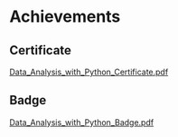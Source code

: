 

# Achievements
## Certificate
[Data_Analysis_with_Python_Certificate.pdf](https://prod-files-secure.s3.us-west-2.amazonaws.com/03e82b26-cccb-4906-bb56-adabcbdc0655/1aa3a050-2338-4a85-85d5-899bad17a31c/Data_Analysis_with_Python_Certificate.pdf?X-Amz-Algorithm=AWS4-HMAC-SHA256&X-Amz-Content-Sha256=UNSIGNED-PAYLOAD&X-Amz-Credential=ASIAZI2LB466SU3BMSE2%2F20250207%2Fus-west-2%2Fs3%2Faws4_request&X-Amz-Date=20250207T191115Z&X-Amz-Expires=3600&X-Amz-Security-Token=IQoJb3JpZ2luX2VjEGIaCXVzLXdlc3QtMiJGMEQCIC48FEl4QIoMuhTjjXmL2ebUpiDBGaeqwlchOOqRdl4jAiARkQ6wRIFSpUl%2F480gsMCB5xpM07xZHeuvfjIF1kcWJir%2FAwh7EAAaDDYzNzQyMzE4MzgwNSIM4AjZOtz8hoqBFmlRKtwDxEG81UFOW60t7cV33ayY9O1Hj1ScYLvnQCC3cXUrqEjP7mFMWCtO0OqMf7r1gITvHm9tevNL2RGStz46O001m%2FfSmXwxYNYkGD6iFsPTqP%2F90bSF5Ef%2BGAj24zANiZ44lQjfU5xkh7bWjKRvXw%2Fl0H4WWPmZ4kezcU6ZUXyrBOkA1OKb7J3ynFOKjpWHRmh3OM%2Bn2Wx3EdvSLEWwGBIgEB%2FMcbYm5Xn8XxDRxu7OD9RxkDYwvdEZ8GEcq4LazpBSWA%2FLZLpiGZh67m%2Brvsf%2BWk0OxG95LimV3dYrD%2FJ1yZ87%2Ftc2Szmb8lx9VyFiszEYu2%2Bnqry9jmrS3KYd1Cnx83iBgFmS%2F2gAwsJUhn1Kv2aXif4sgBqPgk3q%2B19IBWfjYxEZiqaNjHRpGgaZvS5tRksIrC8n7UHPTk5GfWfoDBk8X03e8BOf8pJZbXv6rb6QSeYpAqa1oDQQewylWQnOIRGL36YzVKLkCELiXuAbFVq7%2Fz9pf93MjLBmrAlEImtZQbEO4kB0%2BXhmWOHygmxq5uBBIeQ%2BMk4SviFFAMsYhAEqvX%2FeF4DNTphTtjS5SI%2FMS%2FiS9VaEegRSoQBRiRs1tsvj8KzwprNj1LT3VAJpEVMFlkSls1ZhYnT0h1QwupmZvQY6pgHqad8Sp3W8gZlUUXC%2Bno2q%2BgmlsyF2lGe7oWHLbQE3Il9jjD2JqGfZTfGKEa%2BTWVgKDyecztJ7WfM36iOTZMBOse%2BzZJkhZhp4PnUit3YvBHPiZT7ykHlhpFTO5uuZ40guwNsEFelT8fw1hQS59mVNPyv%2BGeTvEaaqKgNLQYNqkJF6yzetjQ3PpB2N8V1rlRxReXiv%2BHxH2ldQiiadnt8X0mNF8m73&X-Amz-Signature=a6f611587913bfcbbfb0fde2f73f7a72260b36a38e5371fb71ac400668ed4970&X-Amz-SignedHeaders=host&x-id=GetObject)
## Badge
[Data_Analysis_with_Python_Badge.pdf](https://prod-files-secure.s3.us-west-2.amazonaws.com/03e82b26-cccb-4906-bb56-adabcbdc0655/4fa9bcf8-b584-40dd-8775-c0bfadf6a6f0/Data_Analysis_with_Python_Badge.pdf?X-Amz-Algorithm=AWS4-HMAC-SHA256&X-Amz-Content-Sha256=UNSIGNED-PAYLOAD&X-Amz-Credential=ASIAZI2LB466SU3BMSE2%2F20250207%2Fus-west-2%2Fs3%2Faws4_request&X-Amz-Date=20250207T191115Z&X-Amz-Expires=3600&X-Amz-Security-Token=IQoJb3JpZ2luX2VjEGIaCXVzLXdlc3QtMiJGMEQCIC48FEl4QIoMuhTjjXmL2ebUpiDBGaeqwlchOOqRdl4jAiARkQ6wRIFSpUl%2F480gsMCB5xpM07xZHeuvfjIF1kcWJir%2FAwh7EAAaDDYzNzQyMzE4MzgwNSIM4AjZOtz8hoqBFmlRKtwDxEG81UFOW60t7cV33ayY9O1Hj1ScYLvnQCC3cXUrqEjP7mFMWCtO0OqMf7r1gITvHm9tevNL2RGStz46O001m%2FfSmXwxYNYkGD6iFsPTqP%2F90bSF5Ef%2BGAj24zANiZ44lQjfU5xkh7bWjKRvXw%2Fl0H4WWPmZ4kezcU6ZUXyrBOkA1OKb7J3ynFOKjpWHRmh3OM%2Bn2Wx3EdvSLEWwGBIgEB%2FMcbYm5Xn8XxDRxu7OD9RxkDYwvdEZ8GEcq4LazpBSWA%2FLZLpiGZh67m%2Brvsf%2BWk0OxG95LimV3dYrD%2FJ1yZ87%2Ftc2Szmb8lx9VyFiszEYu2%2Bnqry9jmrS3KYd1Cnx83iBgFmS%2F2gAwsJUhn1Kv2aXif4sgBqPgk3q%2B19IBWfjYxEZiqaNjHRpGgaZvS5tRksIrC8n7UHPTk5GfWfoDBk8X03e8BOf8pJZbXv6rb6QSeYpAqa1oDQQewylWQnOIRGL36YzVKLkCELiXuAbFVq7%2Fz9pf93MjLBmrAlEImtZQbEO4kB0%2BXhmWOHygmxq5uBBIeQ%2BMk4SviFFAMsYhAEqvX%2FeF4DNTphTtjS5SI%2FMS%2FiS9VaEegRSoQBRiRs1tsvj8KzwprNj1LT3VAJpEVMFlkSls1ZhYnT0h1QwupmZvQY6pgHqad8Sp3W8gZlUUXC%2Bno2q%2BgmlsyF2lGe7oWHLbQE3Il9jjD2JqGfZTfGKEa%2BTWVgKDyecztJ7WfM36iOTZMBOse%2BzZJkhZhp4PnUit3YvBHPiZT7ykHlhpFTO5uuZ40guwNsEFelT8fw1hQS59mVNPyv%2BGeTvEaaqKgNLQYNqkJF6yzetjQ3PpB2N8V1rlRxReXiv%2BHxH2ldQiiadnt8X0mNF8m73&X-Amz-Signature=022c546eeff694d33906288f27dab653ce56966b3486f675489a1e53078404c8&X-Amz-SignedHeaders=host&x-id=GetObject)
